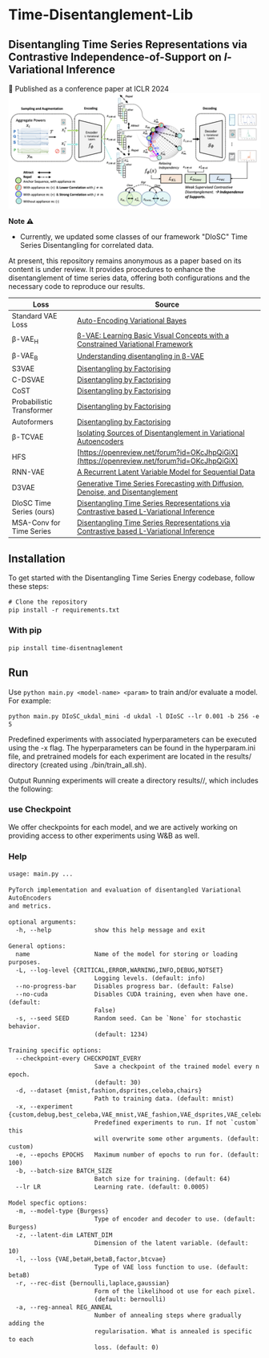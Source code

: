 

<h1 align="left">
<!--
    <a href="https://oublalkhalid.github.io/time-disentanglement-lib/">
        <img src="docs/img/hugging_time_disentanglement_lib.png" width="80" height="80" alt="Time Disentanglement-lib">
    </a>
-->
    Time-Disentanglement-Lib
</h1>

##  Disentangling Time Series Representations via Contrastive Independence-of-Support on $l$-Variational Inference
📣 Published as a conference paper at ICLR 2024 
![An overview](docs/img/model.png)

**Note ⚠️**
- Currently, we updated some classes of our  framework "DIoSC" Time Series Disentangling for correlated data.

At present, this repository remains anonymous as a paper based on its content is under review. It provides procedures to enhance the disentanglement of time series data, offering both configurations and the necessary code to reproduce our results.

| Loss               | Source                                                                                           |
| ------------------ | ------------------------------------------------------------------------------------------------ |
| Standard VAE Loss  | [Auto-Encoding Variational Bayes](https://arxiv.org/abs/1312.6114)                             |
| β-VAE<sub>H</sub>  | [β-VAE: Learning Basic Visual Concepts with a Constrained Variational Framework](https://openreview.net/pdf?id=Sy2fzU9gl)   |
| β-VAE<sub>B</sub>  | [Understanding disentangling in β-VAE](https://arxiv.org/abs/1804.03599)                       |
| S3VAE          | [Disentangling by Factorising](https://arxiv.org/abs/1802.05983)                                |
| C-DSVAE          | [Disentangling by Factorising](https://arxiv.org/abs/1802.05983)                                |
| CoST          | [Disentangling by Factorising](https://arxiv.org/abs/1802.05983)                                |
| Probabilistic Transformer          | [Disentangling by Factorising](https://arxiv.org/abs/1802.05983)                                |
| Autoformers          | [Disentangling by Factorising](https://arxiv.org/abs/1802.05983)                                |
| β-TCVAE            | [Isolating Sources of Disentanglement in Variational Autoencoders](https://arxiv.org/abs/1802.04942) |
|  HFS  | [https://openreview.net/forum?id=OKcJhpQiGiX](https://openreview.net/forum?id=OKcJhpQiGiX)                       |
|     RNN-VAE       | [A Recurrent Latent Variable Model for Sequential Data](https://proceedings.neurips.cc/paper_files/paper/2015/file/b618c3210e934362ac261db280128c22-Paper.pdf)                                |
| D3VAE            | [Generative Time Series Forecasting with Diffusion, Denoise, and Disentanglement](https://arxiv.org/abs/2301.03028) |
| DIoSC Time Series (ours)  | [Disentangling Time Series Representations via Contrastive based L-Variational Inference](#)                        |
| MSA-Conv for Time Series  | [Disentangling Time Series Representations via Contrastive based L-Variational Inference](#)                        |


## Installation

To get started with the Disentangling Time Series Energy codebase, follow these steps:

```shell
# Clone the repository
pip install -r requirements.txt
```

### With pip
```shell
pip install time-disentnaglement
```

## Run
Use `python main.py <model-name> <param>` to train and/or evaluate a model. For example:

```
python main.py DIoSC_ukdal_mini -d ukdal -l DIoSC --lr 0.001 -b 256 -e 5
```

Predefined experiments with associated hyperparameters can be executed using the -x <experiment> flag. The hyperparameters can be found in the hyperparam.ini file, and pretrained models for each experiment are located in the results/<experiment> directory (created using ./bin/train_all.sh).

Output
Running experiments will create a directory results/<saving-name>/, which includes the following:

### use Checkpoint 

We offer checkpoints for each model, and we are actively working on providing access to other experiments using W&B as well.



### Help
```
usage: main.py ...

PyTorch implementation and evaluation of disentangled Variational AutoEncoders
and metrics.

optional arguments:
  -h, --help            show this help message and exit

General options:
  name                  Name of the model for storing or loading purposes.
  -L, --log-level {CRITICAL,ERROR,WARNING,INFO,DEBUG,NOTSET}
                        Logging levels. (default: info)
  --no-progress-bar     Disables progress bar. (default: False)
  --no-cuda             Disables CUDA training, even when have one. (default:
                        False)
  -s, --seed SEED       Random seed. Can be `None` for stochastic behavior.
                        (default: 1234)

Training specific options:
  --checkpoint-every CHECKPOINT_EVERY
                        Save a checkpoint of the trained model every n epoch.
                        (default: 30)
  -d, --dataset {mnist,fashion,dsprites,celeba,chairs}
                        Path to training data. (default: mnist)
  -x, --experiment {custom,debug,best_celeba,VAE_mnist,VAE_fashion,VAE_dsprites,VAE_celeba,VAE_chairs,betaH_mnist,betaH_fashion,betaH_dsprites,betaH_celeba,betaH_chairs,betaB_mnist,betaB_fashion,betaB_dsprites,betaB_celeba,betaB_chairs,factor_mnist,factor_fashion,factor_dsprites,factor_celeba,factor_chairs,btcvae_mnist,btcvae_fashion,btcvae_dsprites,btcvae_celeba,btcvae_chairs}
                        Predefined experiments to run. If not `custom` this
                        will overwrite some other arguments. (default: custom)
  -e, --epochs EPOCHS   Maximum number of epochs to run for. (default: 100)
  -b, --batch-size BATCH_SIZE
                        Batch size for training. (default: 64)
  --lr LR               Learning rate. (default: 0.0005)

Model specfic options:
  -m, --model-type {Burgess}
                        Type of encoder and decoder to use. (default: Burgess)
  -z, --latent-dim LATENT_DIM
                        Dimension of the latent variable. (default: 10)
  -l, --loss {VAE,betaH,betaB,factor,btcvae}
                        Type of VAE loss function to use. (default: betaB)
  -r, --rec-dist {bernoulli,laplace,gaussian}
                        Form of the likelihood ot use for each pixel.
                        (default: bernoulli)
  -a, --reg-anneal REG_ANNEAL
                        Number of annealing steps where gradually adding the
                        regularisation. What is annealed is specific to each
                        loss. (default: 0)
```


